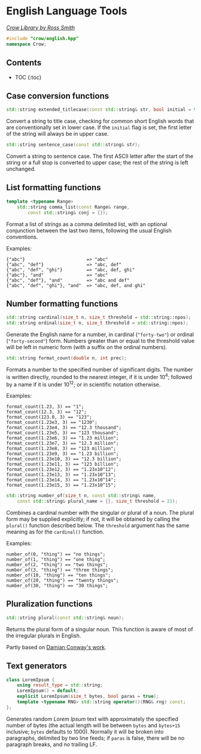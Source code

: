 # English Language Tools

_[Crow Library by Ross Smith](index.html)_

```c++
#include "crow/english.hpp"
namespace Crow;
```

## Contents

* TOC
{:toc}

## Case conversion functions

```c++
std::string extended_titlecase(const std::string& str, bool initial = true);
```

Convert a string to title case, checking for common short English words that
are conventionally set in lower case. If the `initial` flag is set, the first
letter of the string will always be in upper case.

```c++
std::string sentence_case(const std::string& str);
```

Convert a string to sentence case. The first ASCII letter after the start of
the string or a full stop is converted to upper case; the rest of the string
is left unchanged.

## List formatting functions

```c++
template <typename Range>
    std::string comma_list(const Range& range,
        const std::string& conj = {});
```

Format a list of strings as a comma delimited list, with an optional
conjunction between the last two items, following the usual English
conventions.

Examples:

    {"abc"}                       => "abc"
    {"abc", "def"}                => "abc, def"
    {"abc", "def", "ghi"}         => "abc, def, ghi"
    {"abc"}, "and"                => "abc"
    {"abc", "def"}, "and"         => "abc and def"
    {"abc", "def", "ghi"}, "and"  => "abc, def, and ghi"

## Number formatting functions

```c++
std::string cardinal(size_t n, size_t threshold = std::string::npos);
std::string ordinal(size_t n, size_t threshold = std::string::npos);
```

Generate the English name for a number, in cardinal (`"forty-two"`) or ordinal
(`"forty-second"`) form. Numbers greater than or equal to the threshold value
will be left in numeric form (with a suffix on the ordinal numbers).

```c++
std::string format_count(double n, int prec);
```

Formats a number to the specified number of significant digits. The number is
written directly, rounded to the nearest integer, if it is under
10<sup>4</sup>; followed by a name if it is under 10<sup>12</sup>; or in
scientific notation otherwise.

Examples:

    format_count(1.23, 3) == "1";
    format_count(12.3, 3) == "12";
    format_count(123.0, 3) == "123";
    format_count(1.23e3, 3) == "1230";
    format_count(1.23e4, 3) == "12.3 thousand";
    format_count(1.23e5, 3) == "123 thousand";
    format_count(1.23e6, 3) == "1.23 million";
    format_count(1.23e7, 3) == "12.3 million";
    format_count(1.23e8, 3) == "123 million";
    format_count(1.23e9, 3) == "1.23 billion";
    format_count(1.23e10, 3) == "12.3 billion";
    format_count(1.23e11, 3) == "123 billion";
    format_count(1.23e12, 3) == "1.23x10^12";
    format_count(1.23e13, 3) == "1.23x10^13";
    format_count(1.23e14, 3) == "1.23x10^14";
    format_count(1.23e15, 3) == "1.23x10^15";

```c++
std::string number_of(size_t n, const std::string& name,
    const std::string& plural_name = {}, size_t threshold = 21);
```

Combines a cardinal number with the singular or plural of a noun. The plural
form may be supplied explicitly; if not, it will be obtained by calling the
`plural()` function described below. The `threshold` argument has the same
meaning as for the `cardinal()` function.

Examples:

    number_of(0, "thing") == "no things";
    number_of(1, "thing") == "one thing";
    number_of(2, "thing") == "two things";
    number_of(3, "thing") == "three things";
    number_of(10, "thing") == "ten things";
    number_of(20, "thing") == "twenty things";
    number_of(30, "thing") == "30 things";

## Pluralization functions

```c++
std::string plural(const std::string& noun);
```

Returns the plural form of a singular noun. This function is aware of most of
the irregular plurals in English.

Partly based on [Damian Conway's work](http://www.csse.monash.edu.au/~damian/papers/HTML/Plurals.html).

## Text generators

```c++
class LoremIpsum {
    using result_type = std::string;
    LoremIpsum() = default;
    explicit LoremIpsum(size_t bytes, bool paras = true);
    template <typename RNG> std::string operator()(RNG& rng) const;
};
```

Generates random _Lorem Ipsum_ text with approximately the specified number of
bytes (the actual length will be between `bytes` and `bytes+15` inclusive;
`bytes` defaults to 1000). Normally it will be broken into paragraphs,
delimited by two line feeds; if `paras` is false, there will be no paragraph
breaks, and no trailing LF.
